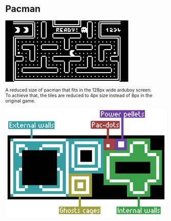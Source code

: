Pacman
======

![Preview](preview_x3.png)  

A reduced size of pacman that fits in the 128px wide arduboy screen.  
To achieve that, the tiles are reduced to 4px size instead of 8px in the original game.  

![Tilemap usage](tilemap_usage.png)  
